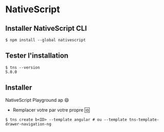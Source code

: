 
# NativeScript


## Installer NativeScript CLI

```
$ npm install --global nativescript
```

## Tester l'installation

```
$ tns --version
5.0.0
```

## Installer  

 NativeScript Playground ap   :smile:
 
* Remplacer votre <ID> par votre propre :id:
 
```
$ tns create b<ID> --template angular # ou --template tns-template-drawer-navigation-ng
```

